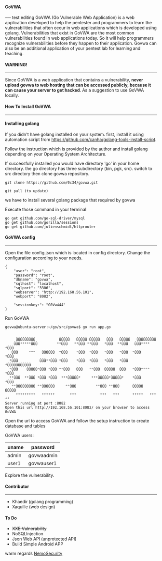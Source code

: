 #### GoVWA
--- test editing
GoVWA (Go Vulnerable Web Application) is a web application developed to help the pentester and programmers to learn the vulnerabilities that often occur in web applications which is developed using golang. Vulnerabilities that exist in GoVWA are the most common vulnerabilities found in web applications today. So it will help programmers recognize vulnerabilities before they happen to their application. Govwa can also be an additional application of your pentest lab for learning and teaching.

#### WARNING!
---
Since GoVWA is a web application that contains a vulnerability, **never upload govwa to web hosting that can be accessed publicly, because it can cause your server to get hacked**. As a suggestion to use GoVWA locally.

#### How To Install GoVWA
---
#### Installing golang
If you didn't have golang installed on your system. first, install it using automation script from https://github.com/canha/golang-tools-install-script.

Follow the instruction which is provided by the author and install golang depending on your Operating System Architecture.

If successfully installed you would have directory 'go' in your home directory. the go directory has three subdirectory (bin, pgk, src). switch to src directory then clone govwa repository. 

```
git clone https://github.com/0c34/govwa.git

git pull (to update)

```
we have to install several golang package that required by govwa

Execute those command in your terminal
```
go get github.com/go-sql-driver/mysql
go get github.com/gorilla/sessions
go get github.com/julienschmidt/httprouter
```

#### GoVWA config
---
Open the file config.json which is located in config directory. Change the configuration according to your needs.

```
{
    "user": "root",
    "password": "root",
    "dbname": "govwa",
    "sqlhost": "localhost",
    "sqlport": "3306",
    "webserver": "http://192.168.56.101",
    "webport": "8082",

    "sessionkey:": "G0Vw444"
}

```
Run GoVWA 
```
govwa@ubuntu-server:~/go/src/govwa$ go run app.go 
```
```

     ÛÛÛÛÛÛÛÛÛ           ÛÛÛÛÛ   ÛÛÛÛÛ ÛÛÛÛÛ   ÛÛÛ   ÛÛÛÛÛ   ÛÛÛÛÛÛÛÛÛ  
    ÛÛÛ°°°°°ÛÛÛ         °°ÛÛÛ   °°ÛÛÛ °°ÛÛÛ   °ÛÛÛ  °°ÛÛÛ   ÛÛÛ°°°°°ÛÛÛ 
   ÛÛÛ     °°°   ÛÛÛÛÛÛ  °ÛÛÛ    °ÛÛÛ  °ÛÛÛ   °ÛÛÛ   °ÛÛÛ  °ÛÛÛ    °ÛÛÛ 
  °ÛÛÛ          ÛÛÛ°°ÛÛÛ °ÛÛÛ    °ÛÛÛ  °ÛÛÛ   °ÛÛÛ   °ÛÛÛ  °ÛÛÛÛÛÛÛÛÛÛÛ 
  °ÛÛÛ    ÛÛÛÛÛ°ÛÛÛ °ÛÛÛ °°ÛÛÛ   ÛÛÛ   °°ÛÛÛ  ÛÛÛÛÛ  ÛÛÛ   °ÛÛÛ°°°°°ÛÛÛ 
  °°ÛÛÛ  °°ÛÛÛ °ÛÛÛ °ÛÛÛ  °°°ÛÛÛÛÛ°     °°°ÛÛÛÛÛ°ÛÛÛÛÛ°    °ÛÛÛ    °ÛÛÛ 
   °°ÛÛÛÛÛÛÛÛÛ °°ÛÛÛÛÛÛ     °°ÛÛÛ         °°ÛÛÛ °°ÛÛÛ      ÛÛÛÛÛ   ÛÛÛÛÛ
     °°°°°°°°°   °°°°°°       °°°           °°°   °°°      °°°°°   °°°°° 
Server running at port :8082
Open this url http://192.168.56.101:8082/ on your browser to access GoVWA

```
Open the url to access GoVWA and follow the setup instruction to create database and tables

GoVWA users:

|uname|password|
|-----|--------|
|admin|govwaadmin|
|user1|govwauser1|

Explore the vulnerability.

#### Contributor
---
* Khaedir (golang programming)
* Xaquille (web design)

#### To Do

* ~~XXE Vulnerability~~
* NoSQLInjection
* Json Web API (unprotected API)
* Build Simple Android APP

warm regards [NemoSecurity](https://nemosecurity.com)




